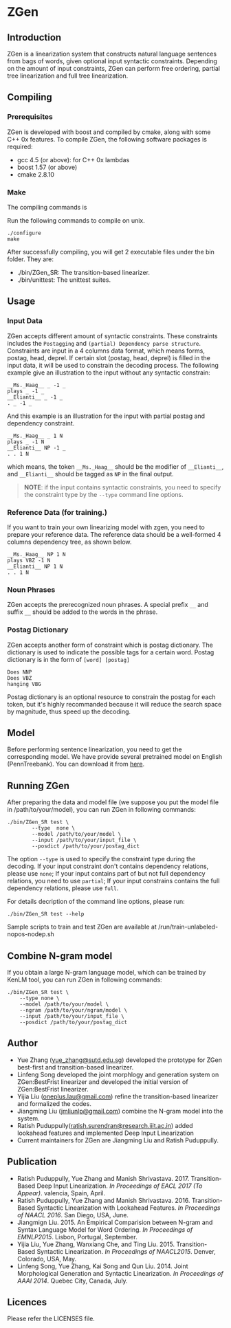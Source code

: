 ZGen
====

## Introduction

ZGen is a linearization system that constructs natural language sentences
from bags of words, given optional input syntactic constraints. Depending
on the amount of input constraints, ZGen can perform free ordering, partial
tree linearization and full tree linearization.

## Compiling

### Prerequisites

ZGen is developed with boost and compiled by cmake, along with some C++ 0x
features. To compile ZGen, the following software packages is required:

- gcc 4.5 (or above): for C++ 0x lambdas
- boost 1.57 (or above)
- cmake 2.8.10

### Make

The compiling commands is

Run the following commands to compile on unix.

~~~{.bash}
./configure
make
~~~

After successfully compiling, you will get 2 executable files under the bin
folder. They are:

- ./bin/ZGen_SR: The transition-based linearizer.
- ./bin/unittest: The unittest suites.

## Usage

### Input Data

ZGen accepts different amount of syntactic constraints. These constraints includes the `Postagging`
and `(partial) Dependency parse structure`. Constraints are input in a 4 columns data format, which
means forms, postag, head, deprel. If certain slot (postag, head, deprel) is filled in the input
data, it will be used to constrain the decoding process. The following example give an illustration
to the input without any syntactic constrain:

~~~{.bash}
__Ms._Haag__ _ -1 _
plays _ -1 _
__Elianti__ _ -1 _
. _ -1 _
~~~

And this example is an illustration for the input with partial postag and dependency constraint.

~~~{.bash}
__Ms._Haag__ _ 1 N
plays _ -1 N
__Elianti__ NP -1 _
. . 1 N
~~~
which means, the token `__Ms._Haag__` should be the modifier of `__Elianti__`, and `__Elianti__`
should be tagged as `NP` in the final output.

> **NOTE**: if the input contains syntactic constraints, you need to specify the constraint type by
> the `--type` command line options.

### Reference Data (for training.)

If you want to train your own linearizing model with zgen, you need to prepare
your reference data. The reference data should be a well-formed 4 columns
dependency tree, as shown below.

~~~{.bash}
__Ms._Haag__ NP 1 N
plays VBZ -1 N
__Elianti__ NP 1 N
. . 1 N
~~~

### Noun Phrases

ZGen accepts the prerecognized noun phrases. A special prefix `__` and suffix
`__` should be added to the words in the phrase.

### Postag Dictionary

ZGen accepts another form of constraint which is postag dictionary. The dictionary
is used to indicate the possible tags for a certain word. Postag dictionary is in
the form of `[word] [postag]`

~~~{.bash}
Does NNP
Does VBZ
hanging VBG       
~~~

Postag dictionary is an optional resource to constrain the postag for each token, 
but it's highly recommanded because it will reduce the search space by magnitude, 
thus speed up the decoding.

## Model

Before performing sentence linearization, you need to get the corresponding model.
We have provide several pretrained model on English (PennTreebank). You can
download it from [here](https://sourceforge.net/projects/zgen/files/?source=navbar).

## Running ZGen

After preparing the data and model file (we suppose you put the model file in 
/path/to/your/model), you can run ZGen in following commands:

~~~{.bash}
./bin/ZGen_SR test \
        --type  none \
        --model /path/to/your/model \
        --input /path/to/your/input_file \
        --posdict /path/to/your/postag_dict
~~~

The option <code>--type</code> is used to specify the constraint type during the
decoding. If your input constraint don't contains dependency relations, please
use <code>none</code>; If your input contains part of but not full dependency
relations, you need to use <code>partial</code>; If your input constrains
contains the full dependency relations, please use <code>full</code>.

For details decription of the command line options, please run:

~~~{.bash}
./bin/ZGen_SR test --help
~~~

Sample scripts to train and test ZGen are available at /run/train-unlabeled-nopos-nodep.sh

## Combine N-gram model

If you obtain a large N-gram language model, which can be trained by KenLM tool,
you can run ZGen in following commands:

~~~{.bash}
./bin/ZGen_SR test \
	--type none \
	--model /path/to/your/model \
	--ngram /path/to/your/ngram/model \
	--input /path/to/your/input_file \
	--posdict /path/to/your/postag_dict
~~~

## Author

- Yue Zhang (yue_zhang@sutd.edu.sg) developed the prototype for ZGen best-first
and transition-based linearizer.
- Linfeng Song developed the joint morphlogy and generation system on ZGen:BestFrist
linearizer and developed the initial version of ZGen:BestFrist linearizer.
- Yijia Liu (oneplus.lau@gmail.com) refine the transition-based linearizer and
 formalized the codes.
- Jiangming Liu (jmliunlp@gmail.com) combine the N-gram model into the system.
- Ratish Puduppully(ratish.surendran@research.iiit.ac.in) added lookahead features and implemented Deep Input Linearization
- Current maintainers for ZGen are Jiangming Liu and Ratish Puduppully.

## Publication
- Ratish Puduppully, Yue Zhang and Manish Shrivastava. 2017. Transition-Based Deep Input Linearization. _In Proceedings of EACL 2017 (To Appear)_. valencia, Spain, April.
- Ratish Puduppully, Yue Zhang and Manish Shrivastava. 2016. Transition-Based Syntactic Linearization with Lookahead Features. _In Proceedings of NAACL 2016_. San Diego, USA, June.
- Jiangmign Liu. 2015. An Empirical Comparision between N-gram and Syntax Language Model for Word Ordering. _In Proceedings of EMNLP2015_. Lisbon, Portugal, September.
- Yijia Liu, Yue Zhang, Wanxiang Che, and Ting Liu. 2015. Transition-Based Syntactic Linearization. _In Proceedings of NAACL2015_. Denver, Colorado, USA, May.
- Linfeng Song, Yue Zhang, Kai Song and Qun Liu. 2014. Joint Morphological Generation and Syntactic Linearization. _In Proceedings of AAAI 2014_. Quebec City, Canada, July.

## Licences

Please refer the LICENSES file.
